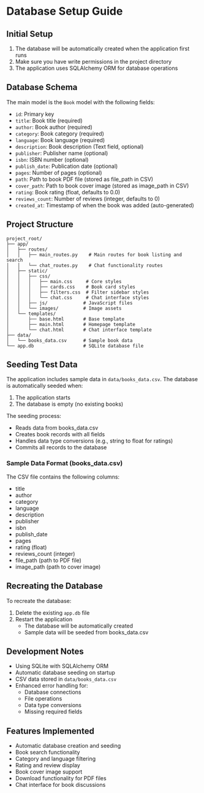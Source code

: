 # Database Setup Guide

## Initial Setup

1. The database will be automatically created when the application first runs
2. Make sure you have write permissions in the project directory
3. The application uses SQLAlchemy ORM for database operations

## Database Schema

The main model is the `Book` model with the following fields:
- `id`: Primary key
- `title`: Book title (required)
- `author`: Book author (required)
- `category`: Book category (required)
- `language`: Book language (required)
- `description`: Book description (Text field, optional)
- `publisher`: Publisher name (optional)
- `isbn`: ISBN number (optional)
- `publish_date`: Publication date (optional)
- `pages`: Number of pages (optional)
- `path`: Path to book PDF file (stored as file_path in CSV)
- `cover_path`: Path to book cover image (stored as image_path in CSV)
- `rating`: Book rating (float, defaults to 0.0)
- `reviews_count`: Number of reviews (integer, defaults to 0)
- `created_at`: Timestamp of when the book was added (auto-generated)

## Project Structure

```
project_root/
├── app/
│   ├── routes/
│   │   ├── main_routes.py    # Main routes for book listing and search
│   │   └── chat_routes.py    # Chat functionality routes
│   ├── static/
│   │   ├── css/
│   │   │   ├── main.css     # Core styles
│   │   │   ├── cards.css    # Book card styles
│   │   │   ├── filters.css  # Filter sidebar styles
│   │   │   └── chat.css     # Chat interface styles
│   │   ├── js/             # JavaScript files
│   │   └── images/         # Image assets
│   └── templates/
│       ├── base.html       # Base template
│       ├── main.html       # Homepage template
│       └── chat.html       # Chat interface template
├── data/
│   └── books_data.csv      # Sample book data
└── app.db                  # SQLite database file
```

## Seeding Test Data

The application includes sample data in `data/books_data.csv`. The database is automatically seeded when:
1. The application starts
2. The database is empty (no existing books)

The seeding process:
- Reads data from books_data.csv
- Creates book records with all fields
- Handles data type conversions (e.g., string to float for ratings)
- Commits all records to the database

### Sample Data Format (books_data.csv)
The CSV file contains the following columns:
- title
- author
- category
- language
- description
- publisher
- isbn
- publish_date
- pages
- rating (float)
- reviews_count (integer)
- file_path (path to PDF file)
- image_path (path to cover image)

## Recreating the Database

To recreate the database:

1. Delete the existing `app.db` file
2. Restart the application
   - The database will be automatically created
   - Sample data will be seeded from books_data.csv

## Development Notes

- Using SQLite with SQLAlchemy ORM
- Automatic database seeding on startup
- CSV data stored in `data/books_data.csv`
- Enhanced error handling for:
  - Database connections
  - File operations
  - Data type conversions
  - Missing required fields

## Features Implemented

- Automatic database creation and seeding
- Book search functionality
- Category and language filtering
- Rating and review display
- Book cover image support
- Download functionality for PDF files
- Chat interface for book discussions

